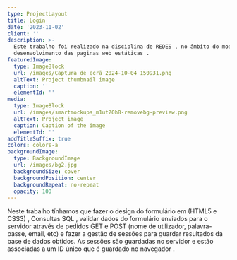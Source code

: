 ```yaml
---
type: ProjectLayout
title: Login
date: '2023-11-02'
client: ''
description: >-
  Este trabalho foi realizado na disciplina de REDES , no âmbito do modulo 4 ,
  desenvolvimento das paginas web estáticas .
featuredImage:
  type: ImageBlock
  url: /images/Captura de ecrã 2024-10-04 150931.png
  altText: Project thumbnail image
  caption: ''
  elementId: ''
media:
  type: ImageBlock
  url: /images/smartmockups_m1ut20h8-removebg-preview.png
  altText: Project image
  caption: Caption of the image
  elementId: ''
addTitleSuffix: true
colors: colors-a
backgroundImage:
  type: BackgroundImage
  url: /images/bg2.jpg
  backgroundSize: cover
  backgroundPosition: center
  backgroundRepeat: no-repeat
  opacity: 100
---
```

Neste trabalho tínhamos que fazer o design do formulário em (HTML5 e CSS3) , Consultas SQL , validar dados do formulário enviados para o servidor através de pedidos GET e POST (nome de utilizador, palavra-passe, email, etc) e fazer a  gestão de sessões para guardar resultados da base de dados obtidos. As sessões são guardadas no servidor e estão associadas a um ID único que é guardado no navegador .
